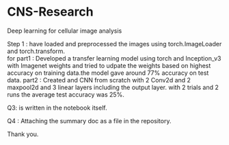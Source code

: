 # CNS-Research
Deep learning for cellular image analysis

Step 1 : have loaded and preprocessed the images using torch.ImageLoader and torch.transform.<br>
for part1 : Developed a transfer learning model using torch and Inception_v3 with Imagenet weights and tried to udpate the weights based on highest accuracy on training data.the model gave around 77% accuracy on test data.
part2 : Created and CNN from scratch with 2 Conv2d and 2 maxpool2d and 3 linear layers including the output layer. with 2 trials and 2 runs the average test accuracy was 25%.

Q3: is written in the notebook itself.

Q4 : Attaching the summary doc as a file in the repository.


Thank you.
